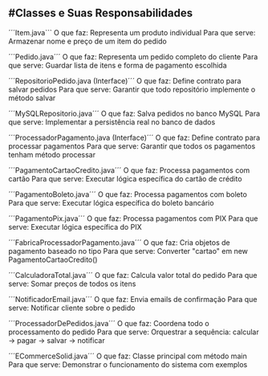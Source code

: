 #Classes e Suas Responsabilidades
---
´´´Item.java```
O que faz: Representa um produto individual
Para que serve: Armazenar nome e preço de um item do pedido

´´´Pedido.java´´´
O que faz: Representa um pedido completo do cliente
Para que serve: Guardar lista de itens e forma de pagamento escolhida

´´´RepositorioPedido.java (Interface)´´´
O que faz: Define contrato para salvar pedidos
Para que serve: Garantir que todo repositório implemente o método salvar

´´´MySQLRepositorio.java´´´
O que faz: Salva pedidos no banco MySQL
Para que serve: Implementar a persistência real no banco de dados

´´´ProcessadorPagamento.java (Interface)´´´
O que faz: Define contrato para processar pagamentos
Para que serve: Garantir que todos os pagamentos tenham método processar

´´´PagamentoCartaoCredito.java´´´
O que faz: Processa pagamentos com cartão
Para que serve: Executar lógica específica do cartão de crédito

´´´PagamentoBoleto.java´´´
O que faz: Processa pagamentos com boleto
Para que serve: Executar lógica específica do boleto bancário

´´´PagamentoPix.java´´´
O que faz: Processa pagamentos com PIX
Para que serve: Executar lógica específica do PIX

´´´FabricaProcessadorPagamento.java´´´
O que faz: Cria objetos de pagamento baseado no tipo
Para que serve: Converter "cartao" em new PagamentoCartaoCredito()

´´´CalculadoraTotal.java´´´
O que faz: Calcula valor total do pedido
Para que serve: Somar preços de todos os itens

´´´NotificadorEmail.java´´´
O que faz: Envia emails de confirmação
Para que serve: Notificar cliente sobre o pedido

´´´ProcessadorDePedidos.java´´´
O que faz: Coordena todo o processamento do pedido
Para que serve: Orquestrar a sequência: calcular → pagar → salvar → notificar

´´´ECommerceSolid.java´´´
O que faz: Classe principal com método main
Para que serve: Demonstrar o funcionamento do sistema com exemplos
